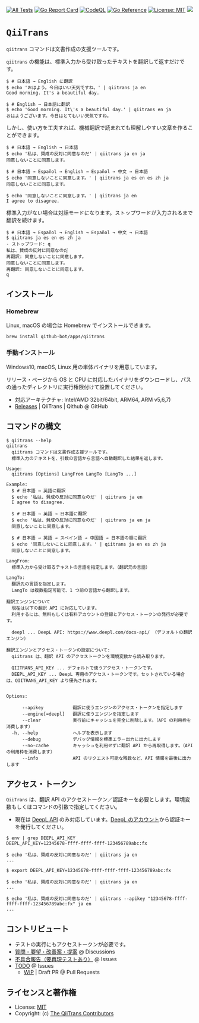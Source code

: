 [![All Tests](https://github.com/Qithub-BOT/QiiTrans/actions/workflows/merge-tests.yml/badge.svg)](https://github.com/Qithub-BOT/QiiTrans/actions/workflows/merge-tests.yml)
[![Go Report Card](https://goreportcard.com/badge/github.com/Qithub-BOT/QiiTrans)](https://goreportcard.com/report/github.com/Qithub-BOT/QiiTrans)
[![CodeQL](https://github.com/Qithub-BOT/QiiTrans/actions/workflows/codeql-analysis.yml/badge.svg)](https://github.com/Qithub-BOT/QiiTrans/actions/workflows/codeql-analysis.yml)
[![Go Reference](https://pkg.go.dev/badge/github.com/Qithub-BOT/QiiTrans.svg)](https://pkg.go.dev/github.com/Qithub-BOT/QiiTrans)
[![License: MIT](https://img.shields.io/badge/License-MIT-blue.svg)](https://github.com/Qithub-BOT/QiiTrans/blob/main/LICENSE.md)
[![](https://shields.io/badge/GitHub-Codespaces%20%E5%AF%BE%E5%BF%9C-blue?logo=github&style=flat)](https://docs.github.com/en/codespaces "このリポジトリは GitHub Codespaces に対応しています")

# `QiiTrans`

`qiitrans` コマンドは文書作成の支援ツールです。

`qiitrans` の機能は、標準入力から受け取ったテキストを翻訳して返すだけです。

```shellsession
$ # 日本語 → English に翻訳
$ echo 'おはよう。今日はいい天気ですね。' | qiitrans ja en
Good morning. It's a beautiful day.
```

```shellsession
$ # English → 日本語に翻訳
$ echo 'Good morning. It\'s a beautiful day.' | qiitrans en ja
おはようございます。今日はとてもいい天気ですね。
```

しかし、使い方を工夫すれば、機械翻訳で読まれても理解しやすい文章を作ることができます。

```shellsession
$ # 日本語 → English → 日本語
$ echo '私は、賛成の反対に同意なのだ' | qiitrans ja en ja
同意しないことに同意します。
```

```shellsession
$ # 日本語 → Español → English → Español → 中文 → 日本語
$ echo '同意しないことに同意します。' | qiitrans ja es en es zh ja
同意しないことに同意します。

$ echo '同意しないことに同意します。' | qiitrans ja en
I agree to disagree.
```

標準入力がない場合は対話モードになります。ストップワードが入力されるまで翻訳を続けます。

```shellsession
$ # 日本語 → Español → English → Español → 中文 → 日本語
$ qiitrans ja es en es zh ja
- ストップワード: q
私は、賛成の反対に同意なのだ
再翻訳: 同意しないことに同意します。
同意しないことに同意します。
再翻訳: 同意しないことに同意します。
q
```

## インストール

### Homebrew

Linux, macOS の場合は Homebrew でインストールできます。

```bash
brew install qithub-bot/apps/qiitrans
```

### 手動インストール

Windows10, macOS, Linux 用の単体バイナリを用意しています。

リリース・ページから OS と CPU に対応したバイナリをダウンロードし、パスの通ったディレクトリに実行権限付けて設置してください。

- 対応アーキテクチャ: Intel/AMD 32bit/64bit, ARM64, ARM v5,6,7)
- [Releases](https://github.com/Qithub-BOT/QiiTrans/releases) | QiiTrans | Qithub @ GitHub

## コマンドの構文

```shellsession
$ qiitrans --help
qiitrans
  qiitrans コマンドは文書作成支援ツールです。
  標準入力のテキストを、引数の言語から言語へ自動翻訳した結果を返します。

Usage:
  qiitrans [Options] LangFrom LangTo [LangTo ...]

Example:
  $ # 日本語 → 英語に翻訳
  $ echo '私は、賛成の反対に同意なのだ' | qiitrans ja en
  I agree to disagree.

  $ # 日本語 → 英語 → 日本語に翻訳
  $ echo '私は、賛成の反対に同意なのだ' | qiitrans ja en ja
  同意しないことに同意します。

  $ # 日本語 → 英語 → スペイン語 → 中国語 → 日本語の順に翻訳
  $ echo '同意しないことに同意します。' | qiitrans ja en es zh ja
  同意しないことに同意します。

LangFrom:
  標準入力から受け取るテキストの言語を指定します。（翻訳元の言語）

LangTo:
  翻訳先の言語を指定します。
  LangTo は複数指定可能で、1 つ前の言語から翻訳します。

翻訳エンジンについて
  現在は以下の翻訳 API に対応しています。
  利用するには、無料もしくは有料アカウントの登録とアクセス・トークンの発行が必要です。

  deepl ... DeepL API: https://www.deepl.com/docs-api/ （デフォルトの翻訳エンジン）

翻訳エンジンとアクセス・トークンの設定について:
  qiitrans は、翻訳 API のアクセストークンを環境変数から読み取ります。

  QIITRANS_API_KEY ... デフォルトで使うアクセス・トークンです。
  DEEPL_API_KEY ... DeepL 専用のアクセス・トークンです。セットされている場合は、QIITRANS_API_KEY より優先されます。


Options:

      --apikey           翻訳に使うエンジンのアクセス・トークンを指定します
      --engine[=deepl]   翻訳に使うエンジンを指定します
      --clear            実行前にキャッシュを完全に削除します。（API の利用枠を消費します）
  -h, --help             ヘルプを表示します
      --debug            デバッグ情報を標準エラー出力に出力します
      --no-cache         キャッシュを利用せずに翻訳 API から再取得します。（API の利用枠を消費します）
      --info             API のリクエスト可能な残数など、API 情報を最後に出力します
```

## アクセス・トークン

`QiiTrans` は、翻訳 API のアクセストークン／認証キーを必要とします。環境変数もしくはコマンドの引数で指定してください。

- 現在は [DeepL API](https://www.deepl.com/docs-api/) のみ対応しています。[DeepL のアカウント](https://www.deepl.com/pro-account/summary)から認証キーを発行してください。

```shellsession
$ env | grep DEEPL_API_KEY
DEEPL_API_KEY=12345678-ffff-ffff-ffff-123456789abc:fx

$ echo '私は、賛成の反対に同意なのだ' | qiitrans ja en
...
```

```shellsession
$ export DEEPL_API_KEY=12345678-ffff-ffff-ffff-123456789abc:fx

$ echo '私は、賛成の反対に同意なのだ' | qiitrans ja en
...
```

```shellsession
$ echo '私は、賛成の反対に同意なのだ' | qiitrans --apikey "12345678-ffff-ffff-ffff-123456789abc:fx" ja en
...
```

## コントリビュート

- テストの実行にもアクセストークンが必要です。
- [質問・要望・改善案・提案](https://github.com/Qithub-BOT/QiiTrans/discussions) @ Discussions
- [不具合報告（要再現テストあり）](https://github.com/Qithub-BOT/QiiTrans/issues) @ Issues
- [TODO](https://github.com/Qithub-BOT/QiiTrans/issues) @ Issues
  - [WIP](https://github.com/Qithub-BOT/QiiTrans/pulls) | Draft PR @ Pull Requests

## ライセンスと著作権

- License: [MIT](https://github.com/Qithub-BOT/QiiTrans/blob/master/LICENSE.md)
- Copyright: (c) [The QiiTrans Contributors](https://github.com/Qithub-BOT/QiiTrans/graphs/contributors)
